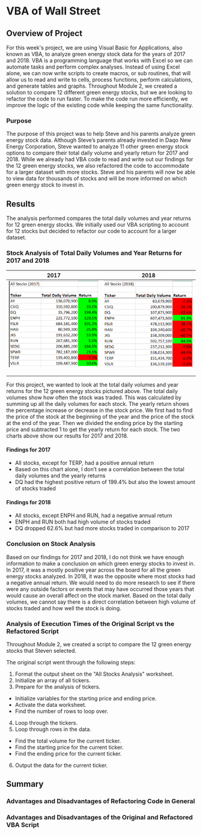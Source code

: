 # VBA of Wall Street

## Overview of Project
For this week's project, we are using Visual Basic for Applications, also known as VBA, to analyze green energy stock data for the years of 2017 and 2018. VBA is a programming language that works with Excel so we can automate tasks and perform complex analyses. Instead of using Excel alone, we can now write scripts to create macros, or sub routines, that will allow us to read and write to cells, process functions, perform calculations, and generate tables and graphs. Throughout Module 2, we created a solution to compare 12 different green energy stocks, but we are looking to refactor the code to run faster. To make the code run more efficiently, we improve the logic of the existing code while keeping the same functionality.

### Purpose
The purpose of this project was to help Steve and his parents analyze green energy stock data. Although Steve’s parents already invested in Daqo New Energy Corporation, Steve wanted to analyze 11 other green energy stock options to compare their total daily volume and yearly return for 2017 and 2018. While we already had VBA code to read and write out our findings for the 12 green energy stocks, we also refactored the code to accommodate for a larger dataset with more stocks. Steve and his parents will now be able to view data for thousands of stocks and will be more informed on which green energy stock to invest in.

## Results
The analysis performed compares the total daily volumes and year returns for 12 green energy stocks. We initially used our VBA scripting to account for 12 stocks but decided to refactor our code to account for a larger dataset.

### Stock Analysis of Total Daily Volumes and Year Returns for 2017 and 2018
|2017     |2018      |
|------------|-------------|
| ![VBA_Stock_Analysis_2017](/Resources/VBA_Stock_Analysis_2017.PNG) <img width="250"> | ![VBA_Stock_Analysis_2018](/Resources/VBA_Stock_Analysis_2018.PNG) <img width="250"> |

For this project, we wanted to look at the total daily volumes and year returns for the 12 green energy stocks pictured above. The total daily volumes show how often the stock was traded. This was calculated by summing up all the daily volumes for each stock. The yearly return shows the percentage increase or decrease in the stock price. We first had to find the price of the stock at the beginning of the year and the price of the stock at the end of the year. Then we divided the ending price by the starting price and subtracted 1 to get the yearly return for each stock. The two charts above show our results for 2017 and 2018. 

#### Findings for 2017
- All stocks, except for TERP, had a positive annual return
- Based on this chart alone, I don’t see a correlation between the total daily volumes and the yearly returns 
- DQ had the highest positive return of 199.4% but also the lowest amount of stocks traded

#### Findings for 2018
- All stocks, except ENPH and RUN, had a negative annual return
- ENPH and RUN both had high volume of stocks traded
- DQ dropped 62.6% but had more stocks traded in comparison to 2017

### Conclusion on Stock Analysis
Based on our findings for 2017 and 2018, I do not think we have enough information to make a conclusion on which green energy stocks to invest in. In 2017, it was a mostly positive year across the board for all the green energy stocks analyzed. In 2018, it was the opposite where most stocks had a negative annual return. We would need to do more research to see if there were any outside factors or events that may have occurred those years that would cause an overall affect on the stock market. Based on the total daily volumes, we cannot say there is a direct correlation between high volume of stocks traded and how well the stock is doing.

### Analysis of Execution Times of the Original Script vs the Refactored Script
Throughout Module 2, we created a script to compare the 12 green energy stocks that Steven selected.

The original script went through the following steps:
1. Format the output sheet on the "All Stocks Analysis" worksheet.
2. Initialize an array of all tickers.
3. Prepare for the analysis of tickers.
  - Initialize variables for the starting price and ending price.
  - Activate the data worksheet.
  - Find the number of rows to loop over.
4. Loop through the tickers.
5. Loop through rows in the data.
  - Find the total volume for the current ticker.
  - Find the starting price for the current ticker.
  - Find the ending price for the current ticker.
6. Output the data for the current ticker.




## Summary

### Advantages and Disadvantages of Refactoring Code in General

### Advantages and Disadvantages of the Original and Refactored VBA Script
